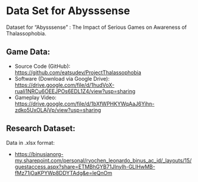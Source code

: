 # Data Set for Abysssense
Dataset for “Abysssense” : The Impact of Serious Games on Awareness of Thalassophobia.

## Game Data: 
- Source Code (GitHub): https://github.com/eatsudev/ProjectThalassophobia
- Software (Download via Google Drive): https://drive.google.com/file/d/1hudVoX-ruali1NRCu6OEEJPOs6EDL1Z4/view?usp=sharing
- Gameplay Video: https://drive.google.com/file/d/1bXfWPHKYWqAaJ6Yihn-zdko5UxOLAjVp/view?usp=sharing

## Research Dataset: 
Data in .xlsx format:
- https://binusianorg-my.sharepoint.com/personal/ryochen_leonardo_binus_ac_id/_layouts/15/guestaccess.aspx?share=ETMBhGYB71JInyIh-GLIHwMB-fMz71jOaKPYWp8DDYTAdg&e=leQnOm
